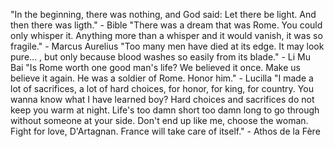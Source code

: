 "In the beginning, there was nothing, and God said: Let there be light. And then there was ligth." - Bible
"There was a dream that was Rome. You could only whisper it. Anything more than a whisper and it would vanish, it was so fragile." - Marcus Aurelius
"Too many men have died at its edge. It may look pure... , but only because blood washes so easily from its blade." - Li Mu Bai
"Is Rome worth one good man's life? We believed it once. Make us believe it again. He was a soldier of Rome. Honor him." - Lucilla
"I made a lot of sacrifices, a lot of hard choices, for honor, for king, for country. You wanna know what I have learned boy? Hard choices and sacrifices do not keep you warm at night. Life's too damn short too damn long to go through without someone at your side. Don't end up like me, choose the woman. Fight for love, D'Artagnan. France will take care of itself." - Athos de la Fère
